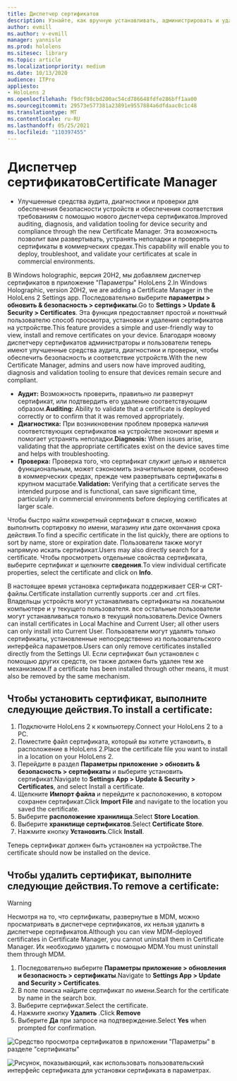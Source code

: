 ```yaml
---
title: Диспетчер сертификатов
description: Узнайте, как вручную устанавливать, администрировать и удалять сертификаты на устройствах "смешанная реальность" HoloLens 2.
author: evmill
ms.author: v-evmill
manager: yannisle
ms.prod: hololens
ms.sitesec: library
ms.topic: article
ms.localizationpriority: medium
ms.date: 10/13/2020
audience: ITPro
appliesto:
- HoloLens 2
ms.openlocfilehash: f9dcf98cbd200ac54cd786648fdfe286bff1aa00
ms.sourcegitcommit: 29573e577381a23891e9557884a6dfdaac0c1c48
ms.translationtype: MT
ms.contentlocale: ru-RU
ms.lasthandoff: 05/25/2021
ms.locfileid: "110397455"
---
```

# <a name="certificate-manager"></a><span data-ttu-id="54697-103">Диспетчер сертификатов</span><span class="sxs-lookup"><span data-stu-id="54697-103">Certificate Manager</span></span>

- <span data-ttu-id="54697-104">Улучшенные средства аудита, диагностики и проверки для обеспечения безопасности устройств и обеспечения соответствия требованиям с помощью нового диспетчера сертификатов.</span><span class="sxs-lookup"><span data-stu-id="54697-104">Improved auditing, diagnosis, and validation tooling for device security and compliance through the new Certificate Manager.</span></span> <span data-ttu-id="54697-105">Эта возможность позволит вам развертывать, устранять неполадки и проверять сертификаты в коммерческих средах.</span><span class="sxs-lookup"><span data-stu-id="54697-105">This capability will enable you to deploy, troubleshoot, and validate your certificates at scale in commercial environments.</span></span>

<span data-ttu-id="54697-106">В Windows holographic, версия 20H2, мы добавляем диспетчер сертификатов в приложение "Параметры" HoloLens 2.</span><span class="sxs-lookup"><span data-stu-id="54697-106">In Windows Holographic, version 20H2, we are adding a Certificate Manager in the HoloLens 2 Settings app.</span></span> <span data-ttu-id="54697-107">Последовательно выберите **параметры > обновить & безопасность > сертификаты**.</span><span class="sxs-lookup"><span data-stu-id="54697-107">Go to **Settings > Update & Security > Certificates**.</span></span> <span data-ttu-id="54697-108">Эта функция предоставляет простой и понятный пользователю способ просмотра, установки и удаления сертификатов на устройстве.</span><span class="sxs-lookup"><span data-stu-id="54697-108">This feature provides a simple and user-friendly way to view, install and remove certificates on your device.</span></span> <span data-ttu-id="54697-109">Благодаря новому диспетчеру сертификатов администраторы и пользователи теперь имеют улучшенные средства аудита, диагностики и проверки, чтобы обеспечить безопасность и соответствие устройств.</span><span class="sxs-lookup"><span data-stu-id="54697-109">With the new Certificate Manager, admins and users now have improved auditing, diagnosis and validation tooling to ensure that devices remain secure and compliant.</span></span> 

-   <span data-ttu-id="54697-110">**Аудит:** Возможность проверить, правильно ли развернут сертификат, или подтвердить его удаление соответствующим образом.</span><span class="sxs-lookup"><span data-stu-id="54697-110">**Auditing:** Ability to validate that a certificate is deployed correctly or to confirm that it was removed appropriately.</span></span> 
-   <span data-ttu-id="54697-111">**Диагностика:** При возникновении проблем проверка наличия соответствующих сертификатов на устройстве экономит время и помогает устранять неполадки.</span><span class="sxs-lookup"><span data-stu-id="54697-111">**Diagnosis:** When issues arise, validating that the appropriate certificates exist on the device saves time and helps with troubleshooting.</span></span> 
-   <span data-ttu-id="54697-112">**Проверка:** Проверка того, что сертификат служит целью и является функциональным, может сэкономить значительное время, особенно в коммерческих средах, прежде чем развертывать сертификаты в крупном масштабе.</span><span class="sxs-lookup"><span data-stu-id="54697-112">**Validation:** Verifying that a certificate serves the intended purpose and is functional, can save significant time, particularly in commercial environments before deploying certificates at larger scale.</span></span>

<span data-ttu-id="54697-113">Чтобы быстро найти конкретный сертификат в списке, можно выполнить сортировку по имени, магазину или дате окончания срока действия.</span><span class="sxs-lookup"><span data-stu-id="54697-113">To find a specific certificate in the list quickly, there are options to sort by name, store or expiration date.</span></span> <span data-ttu-id="54697-114">Пользователи также могут напрямую искать сертификат.</span><span class="sxs-lookup"><span data-stu-id="54697-114">Users may also directly search for a certificate.</span></span> <span data-ttu-id="54697-115">Чтобы просмотреть отдельные свойства сертификата, выберите сертификат и щелкните **сведения**.</span><span class="sxs-lookup"><span data-stu-id="54697-115">To view individual certificate properties, select the certificate and click on **Info**.</span></span> 

<span data-ttu-id="54697-116">В настоящее время установка сертификата поддерживает CER-и CRT-файлы.</span><span class="sxs-lookup"><span data-stu-id="54697-116">Certificate installation currently supports .cer and .crt files.</span></span> <span data-ttu-id="54697-117">Владельцы устройств могут устанавливать сертификаты на локальном компьютере и у текущего пользователя.  все остальные пользователи могут устанавливаться только в текущий пользователь.</span><span class="sxs-lookup"><span data-stu-id="54697-117">Device Owners can install certificates in Local Machine and Current User;  all other users can only install into Current User.</span></span> <span data-ttu-id="54697-118">Пользователи могут удалять только сертификаты, установленные непосредственно из пользовательского интерфейса параметров.</span><span class="sxs-lookup"><span data-stu-id="54697-118">Users can only remove certificates installed directly from the Settings UI.</span></span> <span data-ttu-id="54697-119">Если сертификат был установлен с помощью других средств, он также должен быть удален тем же механизмом.</span><span class="sxs-lookup"><span data-stu-id="54697-119">If a certificate has been installed through other means, it must also be removed by the same mechanism.</span></span>

## <a name="to-install-a-certificate"></a><span data-ttu-id="54697-120">Чтобы установить сертификат, выполните следующие действия.</span><span class="sxs-lookup"><span data-stu-id="54697-120">To install a certificate:</span></span> 

1.  <span data-ttu-id="54697-121">Подключите HoloLens 2 к компьютеру.</span><span class="sxs-lookup"><span data-stu-id="54697-121">Connect your HoloLens 2 to a PC.</span></span>
1.  <span data-ttu-id="54697-122">Поместите файл сертификата, который вы хотите установить, в расположение в HoloLens 2.</span><span class="sxs-lookup"><span data-stu-id="54697-122">Place the certificate file you want to install in a location on your HoloLens 2.</span></span>
1.  <span data-ttu-id="54697-123">Перейдите в раздел **Параметры приложение > обновить & безопасность > сертификаты** и выберите установить сертификат.</span><span class="sxs-lookup"><span data-stu-id="54697-123">Navigate to **Settings App > Update & Security > Certificates**, and select Install a certificate.</span></span>
1.  <span data-ttu-id="54697-124">Щелкните **Импорт файла** и перейдите к расположению, в котором сохранен сертификат.</span><span class="sxs-lookup"><span data-stu-id="54697-124">Click **Import File** and navigate to the location you saved the certificate.</span></span>
1.  <span data-ttu-id="54697-125">Выберите **расположение хранилища**.</span><span class="sxs-lookup"><span data-stu-id="54697-125">Select **Store Location**.</span></span>
1.  <span data-ttu-id="54697-126">Выберите **хранилище сертификатов**.</span><span class="sxs-lookup"><span data-stu-id="54697-126">Select **Certificate Store**.</span></span>
1.  <span data-ttu-id="54697-127">Нажмите кнопку **Установить**.</span><span class="sxs-lookup"><span data-stu-id="54697-127">Click **Install**.</span></span>

<span data-ttu-id="54697-128">Теперь сертификат должен быть установлен на устройстве.</span><span class="sxs-lookup"><span data-stu-id="54697-128">The certificate should now be installed on the device.</span></span>

## <a name="to-remove-a-certificate"></a><span data-ttu-id="54697-129">Чтобы удалить сертификат, выполните следующие действия.</span><span class="sxs-lookup"><span data-stu-id="54697-129">To remove a certificate:</span></span> 
>[!WARNING]
> <span data-ttu-id="54697-130">Несмотря на то, что сертификаты, развернутые в MDM, можно просматривать в диспетчере сертификатов, их нельзя удалить в диспетчере сертификатов.</span><span class="sxs-lookup"><span data-stu-id="54697-130">Although you can view MDM-deployed certificates in Certificate Manager, you cannot uninstall them in Certificate Manager.</span></span> <span data-ttu-id="54697-131">Их необходимо удалить с помощью MDM.</span><span class="sxs-lookup"><span data-stu-id="54697-131">You must uninstall them through MDM.</span></span>
1. <span data-ttu-id="54697-132">Последовательно выберите **Параметры приложение > обновления и безопасность > сертификаты**.</span><span class="sxs-lookup"><span data-stu-id="54697-132">Navigate to **Settings App > Update and Security > Certificates**.</span></span>
1. <span data-ttu-id="54697-133">В поле поиска найдите сертификат по имени.</span><span class="sxs-lookup"><span data-stu-id="54697-133">Search for the certificate by name in the search box.</span></span>
1. <span data-ttu-id="54697-134">Выберите сертификат.</span><span class="sxs-lookup"><span data-stu-id="54697-134">Select the certificate.</span></span>
1. <span data-ttu-id="54697-135">Нажмите кнопку **Удалить** .</span><span class="sxs-lookup"><span data-stu-id="54697-135">Click **Remove**</span></span>
1. <span data-ttu-id="54697-136">Выберите **Да** при запросе на подтверждение.</span><span class="sxs-lookup"><span data-stu-id="54697-136">Select **Yes** when prompted for confirmation.</span></span>



![Средство просмотра сертификатов в приложении "Параметры" в разделе "сертификаты"](images/certificate-viewer-device.jpg)

![Рисунок, показывающий, как использовать пользовательский интерфейс сертификата для установки сертификата в параметрах.](images/certificate-device-install.jpg)
